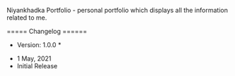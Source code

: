 Niyankhadka Portfolio - personal portfolio which displays all the information related to me.

===== Changelog ======
* Version: 1.0.0 *
- 1 May, 2021
- Initial Release
